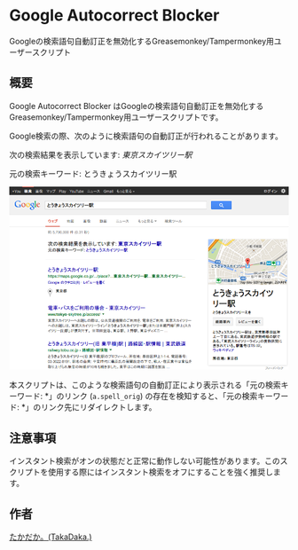 Google Autocorrect Blocker
==========================

Googleの検索語句自動訂正を無効化するGreasemonkey/Tampermonkey用ユーザースクリプト

## 概要

Google Autocorrect Blocker はGoogleの検索語句自動訂正を無効化するGreasemonkey/Tampermonkey用ユーザースクリプトです。

Google検索の際、次のように検索語句の自動訂正が行われることがあります。

次の検索結果を表示しています: _東京スカイツリー駅_

元の検索キーワード: とうきょうスカイツリー駅

![Google Search Autocorrect](img/autocorrect.ja.png "Google Search Autocorrect")

本スクリプトは、このような検索語句の自動訂正により表示される「元の検索キーワード: \*」のリンク (`a.spell_orig`) の存在を検知すると、「元の検索キーワード: \*」のリンク先にリダイレクトします。

## 注意事項
インスタント検索がオンの状態だと正常に動作しない可能性があります。このスクリプトを使用する際にはインスタント検索をオフにすることを強く推奨します。

## 作者
[たかだか。(TakaDaka.)](https://twitter.com/djtkdk_086969)